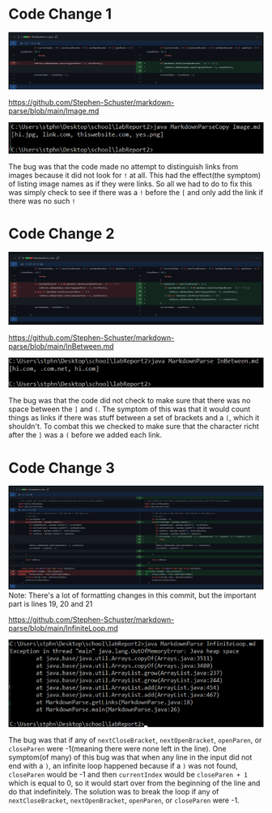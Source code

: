 # Code Change 1

![Image](codeChangeScreenshot.png)

https://github.com/Stephen-Schuster/markdown-parse/blob/main/Image.md

![Image](failure.png)

The bug was that the code made no attempt to distinguish links from images because it did not look for `!` at all. This had the effect(the symptom) of listing image names as if they were links. So all we had to do to fix this was simply check to see if there was a `!` before the `[` and only add the link if there was no such `!`

# Code Change 2

![Image](codeChangeScreenshot-2.png)

https://github.com/Stephen-Schuster/markdown-parse/blob/main/InBetween.md

![Image](failure2.png)

The bug was that the code did not check to make sure that there was no space between the `]` and `(`. The symptom of this was that it would count things as links if there was stuff between a set of brackets and a `(`, which it shouldn't. To combat this we checked to make sure that the character richt after the `]` was a `(` before we added each link.

# Code Change 3

![Image](codeChangeScreenshot-3.png)
Note: There's a lot of formatting changes in this commit, but the important part is lines 19, 20 and 21

https://github.com/Stephen-Schuster/markdown-parse/blob/main/InfiniteLoop.md

![Image](failure3.png)

The bug was that if any of `nextCloseBracket`, `nextOpenBracket`, `openParen`, or `closeParen` were -1(meaning there were none left in the line). One symptom(of many) of this bug was that when any line in the input did not end with a `)`, an infinite loop happened because if a `)` was not found, `closeParen` would be -1 and then `currentIndex` would be `closeParen + 1` which is equal to 0, so it would start over from the beginning of the line and do that indefinitely. The solution was to break the loop if any of  `nextCloseBracket`, `nextOpenBracket`, `openParen`, or `closeParen` were -1.
